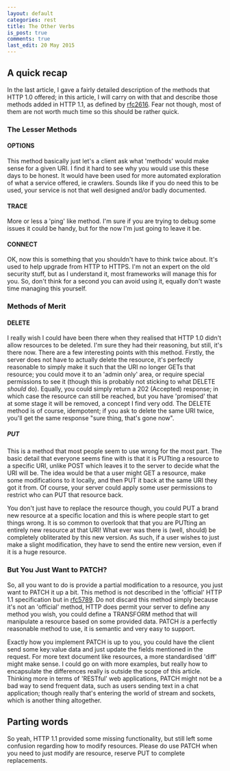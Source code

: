 ```yaml
---
layout: default
categories: rest
title: The Other Verbs
is_post: true
comments: true
last_edit: 20 May 2015
---
```


## A quick recap

In the last article, I gave a fairly detailed description of the methods that HTTP 1.0 offered; 
in this article, I will carry on with that and describe those methods added in HTTP 1.1, as defined by [rfc2616](http://tools.ietf.org/html/rfc2616). 
Fear not though, most of them are not worth much time so this should be rather quick. 

### The Lesser Methods

#### OPTIONS 

This method basically just let's a client ask what 'methods' would make sense for a given URI. 
I find it hard to see why you would use this these days to be honest. 
It would have been used for more automated exploration of what a service offered, ie crawlers. 
Sounds like if you do need this to be used, your service is not that well designed and/or badly documented.

#### TRACE

More or less a 'ping' like method. 
I'm sure if you are trying to debug some issues it could be handy, but for the now I'm just going to leave it be.

#### CONNECT 

OK, now this is something that you shouldn't have to think twice about. 
It's used to help upgrade from HTTP to HTTPS. 
I'm not an expert on the old security stuff, but as I understand it, most frameworks will manage this for you.
So, don't think for a second you can avoid using it, equally don't waste time managing this yourself.

### Methods of Merit

#### DELETE

I really wish I could have been there when they realised that HTTP 1.0 didn't allow resources to be deleted. 
I'm sure they had their reasoning, but still, it's there now. 
There are a few interesting points with this method. 
Firstly, the server does not have to actually delete the resource, it's perfectly reasonable to simply make it such that the URI no longer GETs that resource; 
you could move it to an 'admin only' area, or require special permissions to see it (though this is probably not sticking to what DELETE *should* do). 
Equally, you could simply return a 202 (Accepted) response; 
in which case the resource can still be reached, but you have 'promised' that at some stage it will be removed, a concept I find very odd. 
The DELETE method is of course, idempotent; if you ask to delete the same URI twice, you'll get the same response "sure thing, that's gone now".

##### PUT

This is a method that most people seem to use wrong for the most part. 
The basic detail that everyone seems fine with is that it is PUTting a resource to a specific URI, unlike POST which leaves it to the server to decide what the URI will be. 
The idea would be that a user might GET a resource, make some modifications to it locally, and then PUT it back at the same URI they got it from. 
Of course, your server could apply some user permissions to restrict who can PUT that resource back. 

You don't just have to replace the resource though, you could PUT a brand new resource at a specific location and this is where people start to get things wrong. 
It is so common to overlook that that you are PUTting an entirely new resource at that URI!
What ever was there is (well, should) be completely obliterated by this new version.
As such, if a user wishes to just make a slight modification, they have to send the entire new version, even if it is a huge resource.

### But You Just Want to PATCH?

So, all you want to do is provide a partial modification to a resource, you just want to PATCH it up a bit.
This method is not described in the 'official' HTTP 1.1 specification but in [rfc5789](http://tools.ietf.org/html/rfc5789).
Do not discard this method simply because it's not an 'official' method, HTTP does permit your server to define any method you wish, you could define a TRANSFORM method that will manipulate a resource based on some provided data.
PATCH *is* a perfectly reasonable method to use, it is semantic and very easy to support.

Exactly how you implement PATCH is up to you, you could have the client send some key:value data and just update the fields mentioned in the request. 
For more text document like resources, a more standardised 'diff' might make sense. 
I could go on with more examples, but really how to encapsulate the differences really is outside the scope of this article. 
Thinking more in terms of 'RESTful' web applications, PATCH might not be a bad way to send frequent data, such as users sending text in a chat application; 
though really that's entering the world of stream and sockets, which is another thing altogether.

## Parting words

So yeah, HTTP 1.1 provided some missing functionality, but still left some confusion regarding how to modify resources. 
Please do use PATCH when you need to just modify are resource, reserve PUT to complete replacements. 
